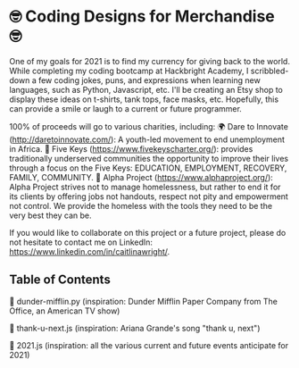 # 🤓 Coding Designs for Merchandise 🤓

One of my goals for 2021 is to find my currency for giving back to the world. While completing my coding bootcamp at Hackbright Academy, I scribbled-down a few coding jokes, puns, and expressions when learning new languages, such as Python, Javascript, etc. I'll be creating an Etsy shop to display these ideas on t-shirts, tank tops, face masks, etc. Hopefully, this can provide a smile or laugh to a current or future programmer. 

100% of proceeds will go to various charities, including:
🌍 Dare to Innovate (http://daretoinnovate.com/): A youth-led movement to end unemployment in Africa.
🍎 Five Keys (https://www.fivekeyscharter.org/): provides traditionally underserved communities the opportunity to improve their lives through a focus on the Five Keys: EDUCATION, EMPLOYMENT, RECOVERY, FAMILY, COMMUNITY.
💙 Alpha Project (https://www.alphaproject.org/): Alpha Project strives not to manage homelessness, but rather to end it for its clients by offering jobs not handouts, respect not pity and empowerment not control. We provide the homeless with the tools they need to be the very best they can be.

If you would like to collaborate on this project or a future project, please do not hesitate to contact me on LinkedIn: https://www.linkedin.com/in/caitlinawright/.

## Table of Contents
💼 dunder-mifflin.py (inspiration: Dunder Mifflin Paper Company from The Office, an American TV show)

💅 thank-u-next.js (inspiration: Ariana Grande's song "thank u, next")

🥂 2021.js (inspiration: all the various current and future events anticipate for 2021)
